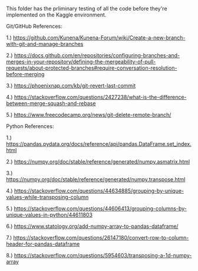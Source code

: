 This folder has the prliminary testing of all the code before they're implemented on the Kaggle environment.

Git/GitHub References:

1.) https://github.com/Kunena/Kunena-Forum/wiki/Create-a-new-branch-with-git-and-manage-branches

2.) https://docs.github.com/en/repositories/configuring-branches-and-merges-in-your-repository/defining-the-mergeability-of-pull-requests/about-protected-branches#require-conversation-resolution-before-merging

3.) https://phoenixnap.com/kb/git-revert-last-commit

4.) https://stackoverflow.com/questions/2427238/what-is-the-difference-between-merge-squash-and-rebase

5.) https://www.freecodecamp.org/news/git-delete-remote-branch/

Python References:

1.) https://pandas.pydata.org/docs/reference/api/pandas.DataFrame.set_index.html

2.) https://numpy.org/doc/stable/reference/generated/numpy.asmatrix.html

3.) https://numpy.org/doc/stable/reference/generated/numpy.transpose.html

4.) https://stackoverflow.com/questions/44634885/grouping-by-unique-values-while-transposing-column

5.) https://stackoverflow.com/questions/44606413/grouping-columns-by-unique-values-in-python/44611803

6.) https://www.statology.org/add-numpy-array-to-pandas-dataframe/

7.) https://stackoverflow.com/questions/26147180/convert-row-to-column-header-for-pandas-dataframe

8.) https://stackoverflow.com/questions/5954603/transposing-a-1d-numpy-array